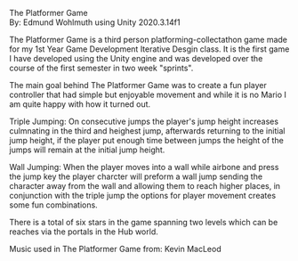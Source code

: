 The Platformer Game						
By: Edmund Wohlmuth
using Unity 2020.3.14f1

The Platformer Game is a third person platforming-collectathon game made for my 1st Year Game Development Iterative Desgin class. It is the first game I have developed using the Unity engine and was developed over the course of the first semester in two week "sprints".

The main goal behind The Platformer Game was to create a fun player controller that had simple but enjoyable movement and while it is no Mario I am quite happy with how it turned out.

Triple Jumping:
On consecutive jumps the player's jump height increases culmnating in the third and heighest jump, afterwards returning to the initial jump height, if the player put enough time between jumps the height of the jumps will remain at the initial jump height.


Wall Jumping:
When the player moves into a wall while airbone and press the jump key the player charcter will preform a wall jump sending the character away from the wall and allowing them to reach higher places, in conjunction with the triple jump the options for player movement creates some fun combinations.


There is a total of six stars in the game spanning two levels which can be reaches via the portals in the Hub world.

Music used in The Platformer Game from: Kevin MacLeod
